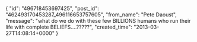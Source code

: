  {
   "id": "496718453697425",
   "post_id": "462493170453287_496116653757605",
   "from_name": "Pete Daoust",
   "message": "what do we do with these few BILLIONS humans who run their life with complete BELIEFS....?????",
   "created_time": "2013-03-27T14:08:14+0000"
 }
